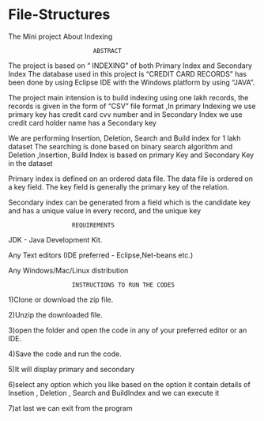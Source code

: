 # File-Structures
The Mini project About Indexing

                            ABSTRACT
                             
The project is based on “ INDEXING” of both Primary Index and Secondary
Index
The database used in this project is “CREDIT CARD RECORDS” has been done by
using Eclipse IDE with the Windows platform by using “JAVA”.

The project main intension is to build indexing using one lakh records, the records
is given in the form of “CSV” file format ,In primary Indexing we use primary key
has credit card cvv number and in Secondary Index we use credit card holder name
has a Secondary key

We are performing Insertion, Deletion, Search and Build index for 1 lakh dataset
The searching is done based on binary search algorithm and Deletion ,Insertion,
Build Index is based on primary Key and Secondary Key in the dataset

Primary index is defined on an ordered data file. The data file is ordered on a key
field. The key field is generally the primary key of the relation.

Secondary index can be generated from a field which is the candidate key and has a
unique value in every record, and the unique key

                      REQUIREMENTS

JDK - Java Development Kit.

Any Text editors (IDE preferred - Eclipse,Net-beans etc.)

Any Windows/Mac/Linux distribution


                      INSTRUCTIONS TO RUN THE CODES

1)Clone or download the zip file.

2)Unzip the downloaded file.

3)open the folder and open the code in any of your preferred editor or an IDE.

4)Save the code and run the code.

5)It will display primary and secondary

6)select any option which you like based on the option it contain details of Insetion , Deletion , Search and BuildIndex and we can execute it

7)at last we can exit from the program
